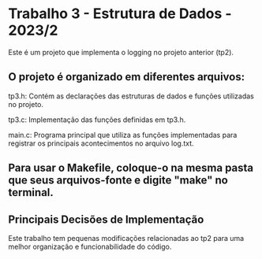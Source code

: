 # Trabalho 3 - Estrutura de Dados - 2023/2
Este é um projeto que implementa o logging no projeto anterior (tp2).

## O projeto é organizado em diferentes arquivos:

tp3.h: Contém as declarações das estruturas de dados e funções utilizadas no projeto.

tp3.c: Implementação das funções definidas em tp3.h.

main.c: Programa principal que utiliza as funções implementadas para registrar os principais acontecimentos no arquivo log.txt.
    
## Para usar o Makefile, coloque-o na mesma pasta que seus arquivos-fonte e digite "make" no terminal.

## Principais Decisões de Implementação

Este trabalho tem pequenas modificações relacionadas ao tp2 para uma melhor organização e funcionabilidade do código.
    
